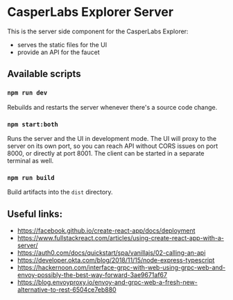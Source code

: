 # CasperLabs Explorer Server

This is the server side component for the CasperLabs Explorer:
* serves the static files for the UI
* provide an API for the faucet

## Available scripts

### `npm run dev`

Rebuilds and restarts the server whenever there's a source code change.

### `npm start:both`

Runs the server and the UI in development mode. The UI will proxy to the server on its own port, so you can reach API without CORS issues on port 8000, or directly at port 8001. The client can be started in a separate terminal as well.

### `npm run build`

Build artifacts into the `dist` directory.

## Useful links:
* https://facebook.github.io/create-react-app/docs/deployment
* https://www.fullstackreact.com/articles/using-create-react-app-with-a-server/
* https://auth0.com/docs/quickstart/spa/vanillajs/02-calling-an-api
* https://developer.okta.com/blog/2018/11/15/node-express-typescript
* https://hackernoon.com/interface-grpc-with-web-using-grpc-web-and-envoy-possibly-the-best-way-forward-3ae9671af67
* https://blog.envoyproxy.io/envoy-and-grpc-web-a-fresh-new-alternative-to-rest-6504ce7eb880
